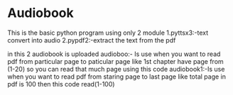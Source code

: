 # Audiobook
This is the basic python program using only 2 module 
1.pyttsx3:-text convert into audio
2.pypdf2:-extract the text from the pdf

in this 2 audiobook is uploaded
audioboo:- Is use when you want to read pdf from particular page to paticular page like 1st chapter have page from (1-20) so you can read that much page using this code
audiobook1:-Is use when you want to read pdf from staring page to last page like total page in pdf is 100 then this code read(1-100)
